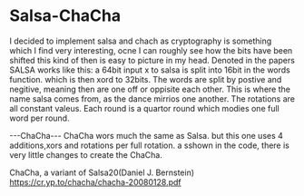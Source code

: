 # Salsa-ChaCha
I decided to implement salsa and chach as cryptography is something which I find very interesting, ocne I can roughly see how the bits have been shifted this kind of then is easy to picture in my head. 
Denoted in the papers SALSA works like this:
a 64bit input x to salsa is split into 16bit in the words function. which is then xord to 32bits. 
The words are split by postive and negitive, meaning then are one off or oppisite each other. 
This is where the  name salsa comes from, as the dance mirrios one another. 
The rotations are all constant valeus. Each round is a quartor round which modies one full word per round. 

---ChaCha---
ChaCha wors much the same as Salsa. but this one uses 4 additions,xors and rotations per full rotation. a sshown in the code, there is very little changes to create the ChaCha.











ChaCha, a variant of Salsa20(Daniel J. Bernstein) 
https://cr.yp.to/chacha/chacha-20080128.pdf
